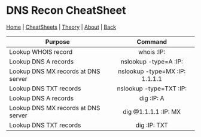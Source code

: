# DNS Recon CheatSheet
[Home](../index.md) | [CheatSheets](../cheatsheets.md) | [Theory](../theory.md) | [About](../about.md) | [Back](../cheatsheets.md)

| Purpose                               | Command                                          |
| ------------------------------------- | :---------------------------------------------:  |
|   Lookup WHOIS record                 |    whois :IP:                                   |             
|   Lookup DNS A records                |    nslookup -type=A :IP:                        |          
|   Lookup DNS MX records at DNS server |    nslookup -type=MX :IP: 1.1.1.1               | 
|   Lookup DNS TXT records              |    nslookup -type=TXT :IP:                      | 
|   Lookup DNS A records                |    dig :IP: A                                   | 
|   Lookup DNS MX records at DNS server |    dig @1.1.1.1 :IP: MX                         | 
|   Lookup DNS TXT records              |    dig :IP: TXT                                 | 
